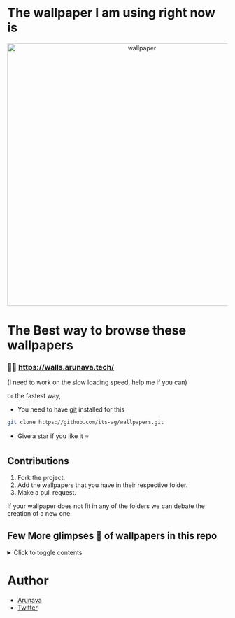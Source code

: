 # The wallpaper I am using right now is

<p align="center">

<img src="https://user-images.githubusercontent.com/102473837/197252286-01dfb185-f25a-42ee-adac-491e3f9713ec.png" alt="wallpaper" style="width:600px;"/>
<p/>

# The Best way to browse these wallpapers 

### 🚀🚀 https://walls.arunava.tech/ 
(I need to work on the slow loading speed, help me if you can)

or the fastest way,

- You need to have [git](https://git-scm.com/) installed for this

```bash
git clone https://github.com/its-ag/wallpapers.git
```

- Give a star if you like it ⭐

## Contributions

1. Fork the project.
2. Add the wallpapers that you have in their respective folder.
3. Make a pull request.

If your wallpaper does not fit in any of the folders we can debate the creation of a new one.

## Few More glimpses 🦩 of wallpapers in this repo
 
<details>

<summary>Click to toggle contents</summary>

![741632](https://user-images.githubusercontent.com/102473837/197253368-702cd656-d711-4cc2-a6a3-8e17185b93a1.png)
![1147726](https://user-images.githubusercontent.com/102473837/197253385-fee97757-7e28-4a11-9fed-e9c30eaf9e1d.png)
![astronaut-between-smoke-of-colors_3840x2160_xtrafondos com](https://user-images.githubusercontent.com/102473837/197253389-1c041e4c-07ca-40d6-8fd8-3fbd78b52b16.jpg)
![cropped-1920-1080-415519](https://user-images.githubusercontent.com/102473837/197253401-d87f3b88-25c6-4292-a943-5d8983849f59.jpg)
![Screenshot_2022-04-02_183705](https://user-images.githubusercontent.com/102473837/197253410-1bbfbd54-2c2c-4032-9f49-cc385735b93c.png)
![skull-in-astronaut-suit_3840x2160_xtrafondos com](https://user-images.githubusercontent.com/102473837/197253416-d27e3a32-c8d5-48c9-8cf5-400599d259ea.jpg)
![unknown (1)](https://user-images.githubusercontent.com/102473837/197253421-f5debad1-62a7-4cb6-afa3-76c89632c936.png)
![unknown (3)](https://user-images.githubusercontent.com/102473837/197253425-845dd98a-add9-41f5-9028-b9c543405a84.png)
![unknown (6)](https://user-images.githubusercontent.com/102473837/197253429-8b761e24-8f7d-4266-923d-dd63c36eb503.png)
![unknown (7)](https://user-images.githubusercontent.com/102473837/197253433-9e856a6b-cdbc-4cc2-b7a1-0ce0c297e8d7.png)
![unknown (10)](https://user-images.githubusercontent.com/102473837/197253439-3448f578-d5d0-44ff-b0d1-d704e94748de.png)
![unknown (11)](https://user-images.githubusercontent.com/102473837/197253445-cc49bcd8-ef48-4c20-ba1b-045fd040d4c9.png)
![wallpaperflare com_wa_llpaper_2](https://user-images.githubusercontent.com/102473837/197253446-5409bbaa-bf64-48d7-98e5-d5c3984c015c.jpg)
![wallpaperflare com_wallpaper jpgh](https://user-images.githubusercontent.com/102473837/197253456-e89f7e37-1e00-44ef-bb4a-f3be67f4acfe.jpg)
![wallpaperflare com_wallpaper_15](https://user-images.githubusercontent.com/102473837/197253459-f59b30bb-c460-4f32-93a0-c73cdb3dd27e.jpg)
![wallpaperflare com_wallpaper_22](https://user-images.githubusercontent.com/102473837/197253461-887caee5-0208-4776-9e6d-3a50ec1ec07a.jpg)
![wallpaperflare com_wallpaper_30](https://user-images.githubusercontent.com/102473837/197253466-4e7ac7bf-1cc4-46f1-9e89-44e49f2674b7.jpg)
![wallpaperflare com_wallpaper_41](https://user-images.githubusercontent.com/102473837/197253473-533fedb6-d8c2-49e7-ac67-d091c4415fba.jpg)
![wp5418096-hello-world-anime-wallpapers](https://user-images.githubusercontent.com/102473837/197253475-1c26d289-9bb4-4bff-a807-66612292f1d8.jpg)

</details>


# Author

- [Arunava](https://arunava.tech)
- [Twitter](https://twitter.com/ag_arunava)
